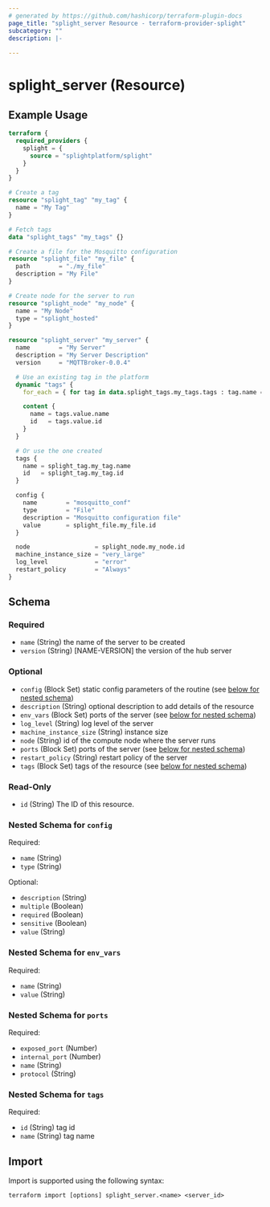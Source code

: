 ```yaml
---
# generated by https://github.com/hashicorp/terraform-plugin-docs
page_title: "splight_server Resource - terraform-provider-splight"
subcategory: ""
description: |-
  
---
```


# splight_server (Resource)



## Example Usage

```terraform
terraform {
  required_providers {
    splight = {
      source = "splightplatform/splight"
    }
  }
}

# Create a tag
resource "splight_tag" "my_tag" {
  name = "My Tag"
}

# Fetch tags
data "splight_tags" "my_tags" {}

# Create a file for the Mosquitto configuration
resource "splight_file" "my_file" {
  path        = "./my_file"
  description = "My File"
}

# Create node for the server to run
resource "splight_node" "my_node" {
  name = "My Node"
  type = "splight_hosted"
}

resource "splight_server" "my_server" {
  name        = "My Server"
  description = "My Server Description"
  version     = "MQTTBroker-0.0.4"

  # Use an existing tag in the platform
  dynamic "tags" {
    for_each = { for tag in data.splight_tags.my_tags.tags : tag.name => tag if tag.name == "Existing Tag" }

    content {
      name = tags.value.name
      id   = tags.value.id
    }
  }

  # Or use the one created
  tags {
    name = splight_tag.my_tag.name
    id   = splight_tag.my_tag.id
  }

  config {
    name        = "mosquitto_conf"
    type        = "File"
    description = "Mosquitto configuration file"
    value       = splight_file.my_file.id
  }

  node                  = splight_node.my_node.id
  machine_instance_size = "very_large"
  log_level             = "error"
  restart_policy        = "Always"
}
```

<!-- schema generated by tfplugindocs -->
## Schema

### Required

- `name` (String) the name of the server to be created
- `version` (String) [NAME-VERSION] the version of the hub server

### Optional

- `config` (Block Set) static config parameters of the routine (see [below for nested schema](#nestedblock--config))
- `description` (String) optional description to add details of the resource
- `env_vars` (Block Set) ports of the server (see [below for nested schema](#nestedblock--env_vars))
- `log_level` (String) log level of the server
- `machine_instance_size` (String) instance size
- `node` (String) id of the compute node where the server runs
- `ports` (Block Set) ports of the server (see [below for nested schema](#nestedblock--ports))
- `restart_policy` (String) restart policy of the server
- `tags` (Block Set) tags of the resource (see [below for nested schema](#nestedblock--tags))

### Read-Only

- `id` (String) The ID of this resource.

<a id="nestedblock--config"></a>
### Nested Schema for `config`

Required:

- `name` (String)
- `type` (String)

Optional:

- `description` (String)
- `multiple` (Boolean)
- `required` (Boolean)
- `sensitive` (Boolean)
- `value` (String)


<a id="nestedblock--env_vars"></a>
### Nested Schema for `env_vars`

Required:

- `name` (String)
- `value` (String)


<a id="nestedblock--ports"></a>
### Nested Schema for `ports`

Required:

- `exposed_port` (Number)
- `internal_port` (Number)
- `name` (String)
- `protocol` (String)


<a id="nestedblock--tags"></a>
### Nested Schema for `tags`

Required:

- `id` (String) tag id
- `name` (String) tag name

## Import

Import is supported using the following syntax:

```shell
terraform import [options] splight_server.<name> <server_id>
```

